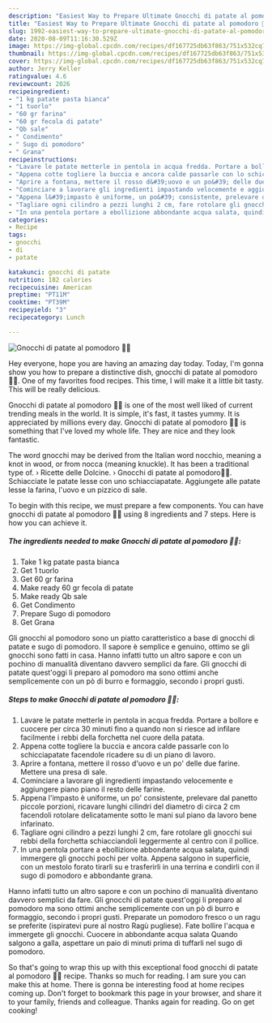 ```yaml
---
description: "Easiest Way to Prepare Ultimate Gnocchi di patate al pomodoro 🥔🍅"
title: "Easiest Way to Prepare Ultimate Gnocchi di patate al pomodoro 🥔🍅"
slug: 1992-easiest-way-to-prepare-ultimate-gnocchi-di-patate-al-pomodoro
date: 2020-08-09T11:16:30.529Z
image: https://img-global.cpcdn.com/recipes/df167725db63f863/751x532cq70/gnocchi-di-patate-al-pomodoro-🥔🍅-recipe-main-photo.jpg
thumbnail: https://img-global.cpcdn.com/recipes/df167725db63f863/751x532cq70/gnocchi-di-patate-al-pomodoro-🥔🍅-recipe-main-photo.jpg
cover: https://img-global.cpcdn.com/recipes/df167725db63f863/751x532cq70/gnocchi-di-patate-al-pomodoro-🥔🍅-recipe-main-photo.jpg
author: Jerry Keller
ratingvalue: 4.6
reviewcount: 2026
recipeingredient:
- "1 kg patate pasta bianca"
- "1 tuorlo"
- "60 gr farina"
- "60 gr fecola di patate"
- "Qb sale"
- " Condimento"
- " Sugo di pomodoro"
- " Grana"
recipeinstructions:
- "Lavare le patate metterle in pentola in acqua fredda. Portare a bollore e cuocere per circa 30 minuti fino a quando non si riesce ad infilare facilmente i rebbi della forchetta nel cuore della patata."
- "Appena cotte togliere la buccia e ancora calde passarle con lo schicciapatate facendole ricadere su di un piano di lavoro."
- "Aprire a fontana, mettere il rosso d&#39;uovo e un po&#39; delle due farine. Mettere una presa di sale."
- "Cominciare a lavorare gli ingredienti impastando velocemente e aggiungere piano piano il resto delle farine."
- "Appena l&#39;impasto è uniforme, un po&#39; consistente, prelevare dal panetto piccole porzioni, ricavare lunghi cilindri del diametro di circa 2 cm facendoli rotolare delicatamente sotto le mani sul piano da lavoro bene infarinato."
- "Tagliare ogni cilindro a pezzi lunghi 2 cm, fare rotolare gli gnocchi sui rebbi della forchetta schiacciandoli leggermente al centro con il pollice."
- "In una pentola portare a ebollizione abbondante acqua salata, quindi immergere gli gnocchi pochi per volta. Appena salgono in superficie, con un mestolo forato tirarli su e trasferirli in una terrina e condirli con il sugo di pomodoro e abbondante grana."
categories:
- Recipe
tags:
- gnocchi
- di
- patate

katakunci: gnocchi di patate 
nutrition: 182 calories
recipecuisine: American
preptime: "PT11M"
cooktime: "PT39M"
recipeyield: "3"
recipecategory: Lunch

---
```



![Gnocchi di patate al pomodoro 🥔🍅](https://img-global.cpcdn.com/recipes/df167725db63f863/751x532cq70/gnocchi-di-patate-al-pomodoro-🥔🍅-recipe-main-photo.jpg)

Hey everyone, hope you are having an amazing day today. Today, I'm gonna show you how to prepare a distinctive dish, gnocchi di patate al pomodoro 🥔🍅. One of my favorites food recipes. This time, I will make it a little bit tasty. This will be really delicious.

Gnocchi di patate al pomodoro 🥔🍅 is one of the most well liked of current trending meals in the world. It is simple, it's fast, it tastes yummy. It is appreciated by millions every day. Gnocchi di patate al pomodoro 🥔🍅 is something that I've loved my whole life. They are nice and they look fantastic.

The word gnocchi may be derived from the Italian word nocchio, meaning a knot in wood, or from nocca (meaning knuckle). It has been a traditional type of. › Ricette delle Dolcine. › Gnocchi di patate al pomodoro🥔🍅. Schiacciate le patate lesse con uno schiacciapatate. Aggiungete alle patate lesse la farina, l&#39;uovo e un pizzico di sale.


To begin with this recipe, we must prepare a few components. You can have gnocchi di patate al pomodoro 🥔🍅 using 8 ingredients and 7 steps. Here is how you can achieve it.

<!--inarticleads1-->

##### The ingredients needed to make Gnocchi di patate al pomodoro 🥔🍅:

1. Take 1 kg patate pasta bianca
1. Get 1 tuorlo
1. Get 60 gr farina
1. Make ready 60 gr fecola di patate
1. Make ready Qb sale
1. Get  Condimento
1. Prepare  Sugo di pomodoro
1. Get  Grana


Gli gnocchi al pomodoro sono un piatto caratteristico a base di gnocchi di patate e sugo di pomodoro. Il sapore è semplice e genuino, ottimo se gli gnocchi sono fatti in casa. Hanno infatti tutto un altro sapore e con un pochino di manualità diventano davvero semplici da fare. Gli gnocchi di patate quest&#39;oggi li preparo al pomodoro ma sono ottimi anche semplicemente con un pò di burro e formaggio, secondo i propri gusti. 

<!--inarticleads2-->

##### Steps to make Gnocchi di patate al pomodoro 🥔🍅:

1. Lavare le patate metterle in pentola in acqua fredda. Portare a bollore e cuocere per circa 30 minuti fino a quando non si riesce ad infilare facilmente i rebbi della forchetta nel cuore della patata.
1. Appena cotte togliere la buccia e ancora calde passarle con lo schicciapatate facendole ricadere su di un piano di lavoro.
1. Aprire a fontana, mettere il rosso d&#39;uovo e un po&#39; delle due farine. Mettere una presa di sale.
1. Cominciare a lavorare gli ingredienti impastando velocemente e aggiungere piano piano il resto delle farine.
1. Appena l&#39;impasto è uniforme, un po&#39; consistente, prelevare dal panetto piccole porzioni, ricavare lunghi cilindri del diametro di circa 2 cm facendoli rotolare delicatamente sotto le mani sul piano da lavoro bene infarinato.
1. Tagliare ogni cilindro a pezzi lunghi 2 cm, fare rotolare gli gnocchi sui rebbi della forchetta schiacciandoli leggermente al centro con il pollice.
1. In una pentola portare a ebollizione abbondante acqua salata, quindi immergere gli gnocchi pochi per volta. Appena salgono in superficie, con un mestolo forato tirarli su e trasferirli in una terrina e condirli con il sugo di pomodoro e abbondante grana.


Hanno infatti tutto un altro sapore e con un pochino di manualità diventano davvero semplici da fare. Gli gnocchi di patate quest&#39;oggi li preparo al pomodoro ma sono ottimi anche semplicemente con un pò di burro e formaggio, secondo i propri gusti. Preparate un pomodoro fresco o un ragu se preferite (ispiratevi pure al nostro Ragù pugliese). Fate bollire l&#39;acqua e immergete gli gnocchi. Cuocere in abbondante acqua salata Quando salgono a galla, aspettare un paio di minuti prima di tuffarli nel sugo di pomodoro. 

So that's going to wrap this up with this exceptional food gnocchi di patate al pomodoro 🥔🍅 recipe. Thanks so much for reading. I am sure you can make this at home. There is gonna be interesting food at home recipes coming up. Don't forget to bookmark this page in your browser, and share it to your family, friends and colleague. Thanks again for reading. Go on get cooking!
